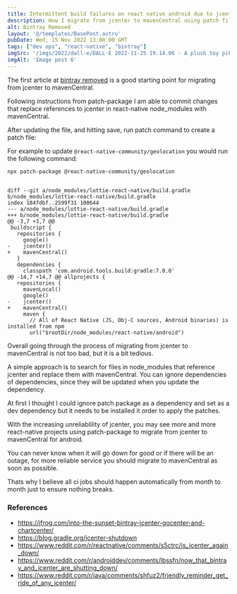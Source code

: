 ```yaml
---
title: Intermittent build failures on react native android due to jcenter
description: How I migrate from jcenter to mavenCentral using patch files.
alt: Bintray Removed
layout: '@/templates/BasePost.astro'
pubDate: Wed, 15 Nov 2022 13:00:00 GMT
tags: ["dev ops", "react-native", "bintray"]
imgSrc: '/imgs/2022/dall-e/DALL·E 2022-11-25 19.14.06 - A plush toy pikachu sitting next to a wall.png'
imgAlt: 'Image post 6'
---
```


The first article at [bintray removed](https://friendlyuser.github.io/posts/bintray_removed_approaches/) is a good starting point for migrating from jcenter to mavenCentral.


Following instructions from patch-package I am able to commit changes that replace references to jcenter in react-native node_modules with mavenCentral.

After updating the file, and hitting save, run patch command to create a patch file:


For example to update `@react-native-community/geolocation` you would run the following command:

```bash
npx patch-package @react-native-community/geolocation
```
```git

diff --git a/node_modules/lottie-react-native/build.gradle b/node_modules/lottie-react-native/build.gradle
index 184fdbf..2599f31 100644
--- a/node_modules/lottie-react-native/build.gradle
+++ b/node_modules/lottie-react-native/build.gradle
@@ -3,7 +3,7 @@
 buildscript {
   repositories {
     google()
-    jcenter()
+    mavenCentral()
   }
   dependencies {
     classpath 'com.android.tools.build:gradle:7.0.0'
@@ -14,7 +14,7 @@ allprojects {
   repositories {
     mavenLocal()
     google()
-    jcenter()
+    mavenCentral()
     maven {
       // All of React Native (JS, Obj-C sources, Android binaries) is installed from npm
       url("$rootDir/node_modules/react-native/android")
```

Overall going through the process of migrating from jcenter to mavenCentral is not too bad, but it is a bit tedious.

A simple approach is to search for files in node_modules that reference jcenter and replace them with mavenCentral. You can ignore dependencies of dependencies, since they will be updated when you update the dependency.

At first I thought I could ignore patch package as a dependency and set as a dev dependency but it needs to be installed it order to apply the patches.

With the increasing unreliablility of jcenter, you may see more and more react-native projects using patch-package to migrate from jcenter to mavenCentral for android.

You can never know when it will go down for good or if there will be an outage, for more reliable service you should migrate to mavenCentral as soon as possible.

Thats why I believe all ci jobs should happen automatically from month to month just to ensure nothing breaks.

### References

- https://jfrog.com/into-the-sunset-bintray-jcenter-gocenter-and-chartcenter/
- https://blog.gradle.org/jcenter-shutdown
- https://www.reddit.com/r/reactnative/comments/s5ctrc/is_jcenter_again_down/
- https://www.reddit.com/r/androiddev/comments/lbssfn/now_that_bintray_and_jcenter_are_shutting_down/
- https://www.reddit.com/r/java/comments/shfuz2/friendly_reminder_get_ride_of_any_jcenter/
